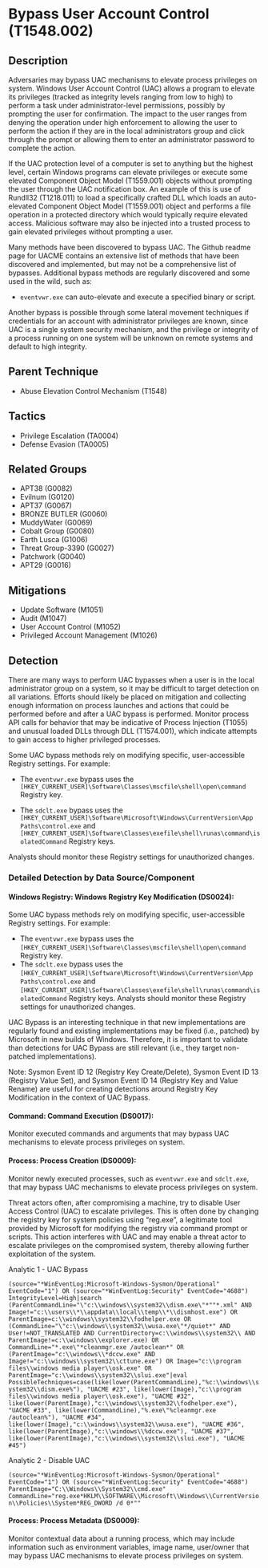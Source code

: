 # Bypass User Account Control (T1548.002)

## Description
Adversaries may bypass UAC mechanisms to elevate process privileges on system. Windows User Account Control (UAC) allows a program to elevate its privileges (tracked as integrity levels ranging from low to high) to perform a task under administrator-level permissions, possibly by prompting the user for confirmation. The impact to the user ranges from denying the operation under high enforcement to allowing the user to perform the action if they are in the local administrators group and click through the prompt or allowing them to enter an administrator password to complete the action.

If the UAC protection level of a computer is set to anything but the highest level, certain Windows programs can elevate privileges or execute some elevated Component Object Model (T1559.001) objects without prompting the user through the UAC notification box. An example of this is use of Rundll32 (T1218.011) to load a specifically crafted DLL which loads an auto-elevated Component Object Model (T1559.001) object and performs a file operation in a protected directory which would typically require elevated access. Malicious software may also be injected into a trusted process to gain elevated privileges without prompting a user.

Many methods have been discovered to bypass UAC. The Github readme page for UACME contains an extensive list of methods that have been discovered and implemented, but may not be a comprehensive list of bypasses. Additional bypass methods are regularly discovered and some used in the wild, such as:

* ```eventvwr.exe``` can auto-elevate and execute a specified binary or script.

Another bypass is possible through some lateral movement techniques if credentials for an account with administrator privileges are known, since UAC is a single system security mechanism, and the privilege or integrity of a process running on one system will be unknown on remote systems and default to high integrity.

## Parent Technique
- Abuse Elevation Control Mechanism (T1548)

## Tactics
- Privilege Escalation (TA0004)
- Defense Evasion (TA0005)

## Related Groups
- APT38 (G0082)
- Evilnum (G0120)
- APT37 (G0067)
- BRONZE BUTLER (G0060)
- MuddyWater (G0069)
- Cobalt Group (G0080)
- Earth Lusca (G1006)
- Threat Group-3390 (G0027)
- Patchwork (G0040)
- APT29 (G0016)

## Mitigations
- Update Software (M1051)
- Audit (M1047)
- User Account Control (M1052)
- Privileged Account Management (M1026)

## Detection
There are many ways to perform UAC bypasses when a user is in the local administrator group on a system, so it may be difficult to target detection on all variations. Efforts should likely be placed on mitigation and collecting enough information on process launches and actions that could be performed before and after a UAC bypass is performed. Monitor process API calls for behavior that may be indicative of Process Injection (T1055) and unusual loaded DLLs through DLL (T1574.001), which indicate attempts to gain access to higher privileged processes.

Some UAC bypass methods rely on modifying specific, user-accessible Registry settings. For example:

* The ```eventvwr.exe``` bypass uses the ```[HKEY_CURRENT_USER]\Software\Classes\mscfile\shell\open\command``` Registry key.

* The ```sdclt.exe``` bypass uses the ```[HKEY_CURRENT_USER]\Software\Microsoft\Windows\CurrentVersion\App Paths\control.exe``` and ```[HKEY_CURRENT_USER]\Software\Classes\exefile\shell\runas\command\isolatedCommand``` Registry keys.

Analysts should monitor these Registry settings for unauthorized changes.

### Detailed Detection by Data Source/Component
#### Windows Registry: Windows Registry Key Modification (DS0024): 
Some UAC bypass methods rely on modifying specific, user-accessible Registry settings. For example:
* The ```eventvwr.exe``` bypass uses the ```[HKEY_CURRENT_USER]\Software\Classes\mscfile\shell\open\command``` Registry key.
* The ```sdclt.exe``` bypass uses the ```[HKEY_CURRENT_USER]\Software\Microsoft\Windows\CurrentVersion\App Paths\control.exe``` and ```[HKEY_CURRENT_USER]\Software\Classes\exefile\shell\runas\command\isolatedCommand``` Registry keys.
Analysts should monitor these Registry settings for unauthorized changes.

UAC Bypass is an interesting technique in that new implementations are regularly found and existing implementations may be fixed (i.e., patched) by Microsoft in new builds of Windows. Therefore, it is important to validate than detections for UAC Bypass are still relevant (i.e., they target non-patched implementations). 

Note: Sysmon Event ID 12 (Registry Key Create/Delete), Sysmon Event ID 13 (Registry Value Set), and Sysmon Event ID 14 (Registry Key and Value Rename) are useful for creating detections around Registry Key Modification in the context of UAC Bypass.

#### Command: Command Execution (DS0017): 
Monitor executed commands and arguments that may bypass UAC mechanisms to elevate process privileges on system.

#### Process: Process Creation (DS0009): 
Monitor newly executed processes, such as ```eventvwr.exe``` and ```sdclt.exe```, that may bypass UAC mechanisms to elevate process privileges on system.

Threat actors often, after compromising a machine, try to disable User Access Control (UAC) to escalate privileges. This is often done by changing the registry key for system policies using “reg.exe”, a legitimate tool provided by Microsoft for modifying the registry via command prompt or scripts. This action interferes with UAC and may enable a threat actor to escalate privileges on the compromised system, thereby allowing further exploitation of the system.

Analytic 1 - UAC Bypass

```(source="*WinEventLog:Microsoft-Windows-Sysmon/Operational" EventCode="1") OR (source="*WinEventLog:Security" EventCode="4688")  IntegrityLevel=High|search (ParentCommandLine="\"c:\\windows\\system32\\dism.exe\"*""*.xml" AND Image!="c:\\users\\*\\appdata\\local\\temp\\*\\dismhost.exe") OR ParentImage=c:\\windows\\system32\\fodhelper.exe OR (CommandLine="\"c:\\windows\\system32\\wusa.exe\"*/quiet*" AND User!=NOT_TRANSLATED AND CurrentDirectory=c:\\windows\\system32\\ AND ParentImage!=c:\\windows\\explorer.exe) OR CommandLine="*.exe\"*cleanmgr.exe /autoclean*" OR (ParentImage="c:\\windows\\*dccw.exe" AND Image!="c:\\windows\\system32\\cttune.exe") OR Image="c:\\program files\\windows media player\\osk.exe" OR ParentImage="c:\\windows\\system32\\slui.exe"|eval PossibleTechniques=case(like(lower(ParentCommandLine),"%c:\\windows\\system32\\dism.exe%"), "UACME #23", like(lower(Image),"c:\\program files\\windows media player\\osk.exe"), "UACME #32", like(lower(ParentImage),"c:\\windows\\system32\\fodhelper.exe"),  "UACME #33", like(lower(CommandLine),"%.exe\"%cleanmgr.exe /autoclean%"), "UACME #34", like(lower(Image),"c:\\windows\\system32\\wusa.exe"), "UACME #36", like(lower(ParentImage),"c:\\windows\\%dccw.exe"), "UACME #37", like(lower(ParentImage),"c:\\windows\\system32\\slui.exe"), "UACME #45") ```

Analytic 2 - Disable UAC

```(source="*WinEventLog:Microsoft-Windows-Sysmon/Operational" EventCode="1") OR (source="*WinEventLog:Security" EventCode="4688") ParentImage="C:\\Windows\\System32\\cmd.exe" CommandLine="reg.exe*HKLM\\SOFTWARE\\Microsoft\\Windows\\CurrentVersion\\Policies\\System*REG_DWORD /d 0*""```

#### Process: Process Metadata (DS0009): 
Monitor contextual data about a running process, which may include information such as environment variables, image name, user/owner that may bypass UAC mechanisms to elevate process privileges on system.

